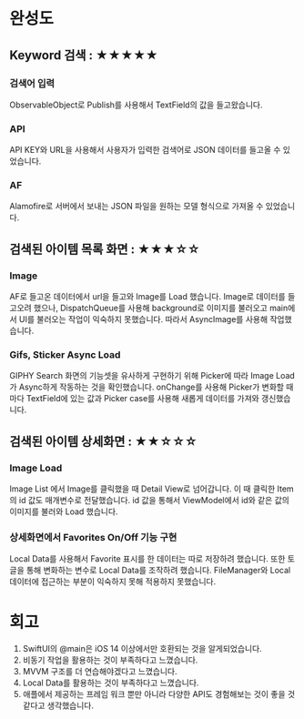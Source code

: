 # 완성도
## Keyword 검색 : ★★★★★
### 검색어 입력
ObservableObject로 Publish를 사용해서 
TextField의 값을 들고왔습니다.

### API 
API KEY와 URL을 사용해서 사용자가 입력한 검색어로
JSON 데이터를 들고올 수 있었습니다.

### AF
Alamofire로 서버에서 보내는 JSON 파일을 원하는 모델 형식으로
가져올 수 있었습니다.

## 검색된 아이템 목록 화면 : ★★★☆☆
### Image
AF로 들고온 데이터에서 url을 들고와 Image를 Load 했습니다.
Image로 데이터를 들고오려 했으나, DispatchQueue를 사용해 background로 이미지를 불러오고
main에서 UI를 불러오는 작업이 익숙하지 못했습니다. 
따라서 AsyncImage를 사용해 작업했습니다. 

### Gifs, Sticker Async Load
GIPHY Search 화면의 기능셋을 유사하게 구현하기 위해
Picker에 따라 Image Load가 Async하게 작동하는 것을 확인했습니다.
onChange를 사용해 Picker가 변화할 때마다 TextField에 있는 값과 Picker case를 사용해
새롭게 데이터를 가져와 갱신했습니다.

## 검색된 아이템 상세화면 : ★★☆☆☆
### Image Load 
Image List 에서 Image를 클릭했을 때 Detail View로 넘어갑니다.
이 때 클릭한 Item의 id 값도 매개변수로 전달했습니다. 
id 값을 통해서 ViewModel에서 id와 같은 값의 이미지를 불러와 Load 했습니다.

### 상세화면에서 Favorites On/Off 기능 구현
Local Data를 사용해서 Favorite 표시를 한 데이터는 따로 저장하려 했습니다.
또한 토글을 통해 변화하는 변수로 Local Data를 조작하려 했습니다. 
FileManager와 Local 데이터에 접근하는 부분이 익숙하지 못해 적용하지 못했습니다.

# 회고
1. SwiftUI의 @main은 iOS 14 이상에서만 호환되는 것을 알게되었습니다.
2. 비동기 작업을 활용하는 것이 부족하다고 느꼈습니다.
3. MVVM 구조를 더 연습해야겠다고 느꼈습니다.
4. Local Data를 활용하는 것이 부족하다고 느꼈습니다.
5. 애플에서 제공하는 프레임 워크 뿐만 아니라 다양한 API도 경험해보는 것이 좋을 것 같다고 생각했습니다. 

